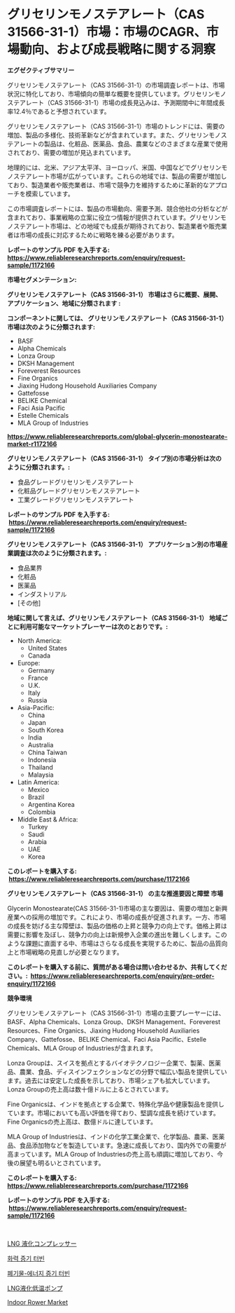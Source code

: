 <p><h1>グリセリンモノステアレート（CAS 31566-31-1）市場：市場のCAGR、市場動向、および成長戦略に関する洞察</h1></p><p><strong>エグゼクティブサマリー</strong></p>
<p><p>グリセリンモノステアレート（CAS 31566-31-1）の市場調査レポートは、市場状況に特化しており、市場傾向の簡単な概要を提供しています。グリセリンモノステアレート（CAS 31566-31-1）市場の成長見込みは、予測期間中に年間成長率12.4％であると予想されています。</p><p>グリセリンモノステアレート（CAS 31566-31-1）市場のトレンドには、需要の増加、製品の多様化、技術革新などが含まれています。また、グリセリンモノステアレートの製品は、化粧品、医薬品、食品、農業などのさまざまな産業で使用されており、需要の増加が見込まれています。</p><p>地理的には、北米、アジア太平洋、ヨーロッパ、米国、中国などでグリセリンモノステアレート市場が広がっています。これらの地域では、製品の需要が増加しており、製造業者や販売業者は、市場で競争力を維持するために革新的なアプローチを模索しています。</p><p>この市場調査レポートには、製品の市場動向、需要予測、競合他社の分析などが含まれており、事業戦略の立案に役立つ情報が提供されています。グリセリンモノステアレート市場は、どの地域でも成長が期待されており、製造業者や販売業者は市場の成長に対応するために戦略を練る必要があります。</p></p>
<p><strong>レポートのサンプル PDF を入手する: <a href="https://www.reliableresearchreports.com/enquiry/request-sample/1172166">https://www.reliableresearchreports.com/enquiry/request-sample/1172166</a></strong></p>
<p><strong>市場セグメンテーション:</strong></p>
<p><strong> グリセリンモノステアレート（CAS 31566-31-1） 市場はさらに概要、展開、アプリケーション、地域に分類されます :</strong></p>
<p><strong>コンポーネントに関しては、 グリセリンモノステアレート（CAS 31566-31-1） 市場は次のように分類されます: &nbsp;</strong></p>
<p><ul><li>BASF</li><li>Alpha Chemicals</li><li>Lonza Group</li><li>DKSH Management</li><li>Foreverest Resources</li><li>Fine Organics</li><li>Jiaxing Hudong Household Auxiliaries Company</li><li>Gattefosse</li><li>BELIKE Chemical</li><li>Faci Asia Pacific</li><li>Estelle Chemicals</li><li>MLA Group of Industries</li></ul></p>
<p><strong><a href="https://www.reliableresearchreports.com/global-glycerin-monostearate-market-r1172166">https://www.reliableresearchreports.com/global-glycerin-monostearate-market-r1172166</a></strong></p>
<p><strong> グリセリンモノステアレート（CAS 31566-31-1） タイプ別の市場分析は次のように分類されます。:</strong></p>
<p><ul><li>食品グレードグリセリンモノステアレート</li><li>化粧品グレードグリセリンモノステアレート</li><li>工業グレードグリセリンモノステアレート</li></ul></p>
<p><strong>レポートのサンプル PDF を入手する: &nbsp;<a href="https://www.reliableresearchreports.com/enquiry/request-sample/1172166">https://www.reliableresearchreports.com/enquiry/request-sample/1172166</a></strong></p>
<p><strong> グリセリンモノステアレート（CAS 31566-31-1） アプリケーション別の市場産業調査は次のように分類されます。:</strong></p>
<p><ul><li>食品業界</li><li>化粧品</li><li>医薬品</li><li>インダストリアル</li><li>[その他]</li></ul></p>
<p><strong>地域に関して言えば、グリセリンモノステアレート（CAS 31566-31-1） 地域ごとに利用可能なマーケットプレーヤーは次のとおりです。:</strong></p>
<p><ul>
    <li>
        North America:
        <ul>
            <li>United States</li>
            <li>Canada</li>
        </ul>
    </li>
    <li>
        Europe:
        <ul>
            <li>Germany</li>
            <li>France</li>
            <li>U.K.</li>
            <li>Italy</li>
            <li>Russia</li>
        </ul>
    </li>
    <li>
        Asia-Pacific:
        <ul>
            <li>China</li>
            <li>Japan</li>
            <li>South Korea</li>
            <li>India</li>
            <li>Australia</li>
            <li>China Taiwan</li>
            <li>Indonesia</li>
            <li>Thailand</li>
            <li>Malaysia</li>
        </ul>
    </li>
    <li>
        Latin America:
        <ul>
            <li>Mexico</li>
            <li>Brazil</li>
            <li>Argentina Korea</li>
            <li>Colombia</li>
        </ul>
    </li>
    <li>
        Middle East & Africa:
        <ul>
            <li>Turkey</li>
            <li>Saudi</li>
            <li>Arabia</li>
            <li>UAE</li>
            <li>Korea</li>
        </ul>
    </li>
    </ul></p>
<p><strong>このレポートを購入する: &nbsp;<a href="https://www.reliableresearchreports.com/purchase/1172166">https://www.reliableresearchreports.com/purchase/1172166</a></strong></p>
<p><strong>グリセリンモノステアレート（CAS 31566-31-1） の主な推進要因と障壁 市場</strong></p>
<p><p>Glycerin Monostearate(CAS 31566-31-1)市場の主な要因は、需要の増加と新興産業への採用の増加です。これにより、市場の成長が促進されます。一方、市場の成長を妨げる主な障壁は、製品の価格の上昇と競争力の向上です。価格上昇は需要に影響を及ぼし、競争力の向上は新規参入企業の進出を難しくします。このような課題に直面する中、市場はさらなる成長を実現するために、製品の品質向上と市場戦略の見直しが必要となります。</p></p>
<p><strong>このレポートを購入する前に、質問がある場合は問い合わせるか、共有してください。:&nbsp; <a href="https://www.reliableresearchreports.com/enquiry/pre-order-enquiry/1172166">https://www.reliableresearchreports.com/enquiry/pre-order-enquiry/1172166</a></strong></p>
<p><strong>競争環境</strong></p>
<p><p>グリセリンモノステアレート（CAS 31566-31-1）市場の主要プレーヤーには、BASF、Alpha Chemicals、Lonza Group、DKSH Management、Foreverest Resources、Fine Organics、Jiaxing Hudong Household Auxiliaries Company、Gattefosse、BELIKE Chemical、Faci Asia Pacific、Estelle Chemicals、MLA Group of Industriesが含まれます。</p><p>Lonza Groupは、スイスを拠点とするバイオテクノロジー企業で、製薬、医薬品、農業、食品、ディスインフェクションなどの分野で幅広い製品を提供しています。過去には安定した成長を示しており、市場シェアも拡大しています。Lonza Groupの売上高は数十億ドルに上るとされています。</p><p>Fine Organicsは、インドを拠点とする企業で、特殊化学品や健康製品を提供しています。市場においても高い評価を得ており、堅調な成長を続けています。Fine Organicsの売上高は、数億ドルに達しています。</p><p>MLA Group of Industriesは、インドの化学工業企業で、化学製品、農薬、医薬品、食品添加物などを製造しています。急速に成長しており、国内外での需要が高まっています。MLA Group of Industriesの売上高も順調に増加しており、今後の展望も明るいとされています。</p></p>
<p><strong>このレポートを購入する: &nbsp; <a href="https://www.reliableresearchreports.com/purchase/1172166">https://www.reliableresearchreports.com/purchase/1172166</a></strong></p>
<p><strong>レポートのサンプル PDF を入手する: &nbsp;<a href="https://www.reliableresearchreports.com/enquiry/request-sample/1172166">https://www.reliableresearchreports.com/enquiry/request-sample/1172166</a></strong><strong></strong></p>
<p>&nbsp;</p>
<p><p><a href="https://github.com/zoetazuur/Market-Research-Report-List-1/blob/main/652318595521.md">LNG 液化コンプレッサー</a></p><p><a href="https://github.com/vsn7qpua81q/Market-Research-Report-List-2/blob/main/300611187171.md">화력 증기 터빈</a></p><p><a href="https://github.com/Elenrrera7685/Market-Research-Report-List-1/blob/main/783340687172.md">폐기물-에너지 증기 터빈</a></p><p><a href="https://github.com/VinceMarvin1/Market-Research-Report-List-1/blob/main/709730395522.md">LNG液化低温ポンプ</a></p><p><a href="https://github.com/edytherolanlouisejk1miz0wig/Market-Research-Report-List-2/blob/main/indoor-rower-market.md">Indoor Rower Market</a></p></p>